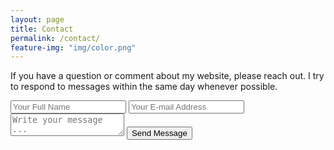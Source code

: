 ```yaml
---
layout: page
title: Contact
permalink: /contact/
feature-img: "img/color.png"
---
```


If you have a question or comment about my website, please reach out. I try to respond to messages within the same day whenever possible.

<form action="https://getsimpleform.com/messages?form_api_token=a2c6eb6fa0d2445bcd5311649e72bcdc" method="post">
  <!-- the redirect_to is optional, the form will redirect to the referrer on submission -->
  <input type='hidden' name='redirect_to' value='https://paulhurrle.github.io/thank-you/' />
  <input type='text' name='name' placeholder='Your Full Name' />
  <input type='email' name='email' placeholder='Your E-mail Address' />
  <textarea name='message' placeholder='Write your message ...'></textarea>
  <input type='submit' value='Send Message' />
</form>
